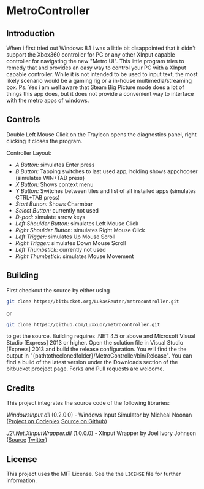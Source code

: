 # MetroController

## Introduction

When i first tried out Windows 8.1 i was a little bit disappointed that it didn't support the Xbox360 controller for PC or any other XInput capable controller for navigating the new "Metro UI".
This little program tries to remedy that and provides an easy way to control your PC with a XInput capable controller.
While it is not intended to be used to input text, the most likely scenario would be a gaming rig or a in-house multimedia/streaming box.
Ps. Yes i am well aware that Steam Big Picture mode does a lot of things this app does, but it does not provide a convenient way to interface with the metro apps of windows.


## Controls

Double Left Mouse Click on the Trayicon opens the diagnostics panel, right clicking it closes the program.

Controller Layout:

 - *A Button:* simulates Enter press
 - *B Button:* Tapping switches to last used app, holding shows appchooser (simulates WIN+TAB press)
 - *X Button:* Shows context menu
 - *Y Button:* Switches between tiles and list of all installed apps (simulates CTRL+TAB press)
 - *Start Button:* Shows Charmbar
 - *Select Button:* currently not used
 - *D-pad:* simulate arrow keys
 - *Left Shoulder Button:* simulates Left Mouse Click 
 - *Right Shoulder Button:* simulates Right Mouse Click
 - *Left Trigger:* simulates Up Mouse Scroll
 - *Right Trigger:* simulates Down Mouse Scroll
 - *Left Thumbstick:* currently not used
 - *Right Thumbstick:* simulates Mouse Movement



## Building

First checkout the source by either using 

``` sh
git clone https://bitbucket.org/LukasReuter/metrocontroller.git
```

or

``` sh
git clone https://github.com/Luxxuor/metrocontroller.git
```

to get the source. Building requires .NET 4.5 or above and Microsoft Visual Studio [Express] 2013 or higher.
Open the solution file in Visual Studio [Express] 2013 and build the release configuration.
You will find the the output in "{pathtotheclonedfolder}/MetroController/bin/Release". You can find a build of the latest version under the Downloads section of the bitbucket procject page. 
Forks and Pull requests are welcome.


## Credits

This project integrates the source code of the following libraries:

*WindowsInput.dll* (0.2.0.0) - Windows Input Simulator by Micheal Noonan ([Project on Codeplex](https://inputsimulator.codeplex.com/)
																		  [Source on Github](https://github.com/michaelnoonan/inputsimulator))

*J2i.Net.XInputWrapper.dll* (1.0.0.0) - XInput Wrapper by Joel Ivory Johnson ([Source](http://www.j2i.net/blogEngine/post/2012/11/11/Using-XInput-to-access-an-Xbox-360-Controller-in-Managed-Code.aspx)
																			  [Twitter](https://twitter.com/j2inet))


## License

This project uses the MIT License. See the the `LICENSE` file for further information.

